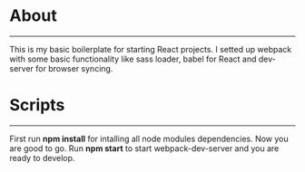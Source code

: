# About
____

This is my basic boilerplate for starting React projects. I setted up webpack with some basic functionality like sass loader, babel for React and dev-server for browser syncing.

# Scripts
____
First run **npm install** for intalling all node modules dependencies.
Now you are good to go. Run **npm start** to start webpack-dev-server and you are ready to develop.
